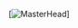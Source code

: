 [![MasterHead](https://user-images.githubusercontent.com/43166842/168422130-bfde0068-b060-4657-815c-09e432848849.png)]
